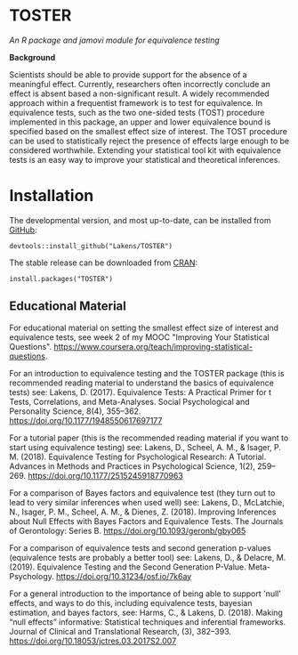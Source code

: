 # TOSTER

*An R package and jamovi module for equivalence testing*

**Background**

Scientists should be able to provide support for the absence of a meaningful effect. Currently, researchers often incorrectly
conclude an effect is absent based a non-significant result. A widely recommended approach within a frequentist framework is to
test for equivalence. In equivalence tests, such as the two one-sided tests (TOST) procedure implemented in this package, an upper and
lower equivalence bound is specified based on the smallest effect size of interest. The TOST procedure can be used to statistically
reject the presence of effects large enough to be considered worthwhile. Extending your statistical tool kit
with equivalence tests is an easy way to improve your statistical and theoretical inferences.

# Installation

The developmental version, and most up-to-date, can be installed from [GitHub](https://github.com/Lakens/TOSTER):

```
devtools::install_github("Lakens/TOSTER")
```

The stable release can be downloaded from [CRAN](https://cran.r-project.org/web/packages/TOSTER/index.html):

```
install.packages("TOSTER")
```

## Educational Material

For educational material on setting the smallest effect size of interest and equivalence tests, see week 2 of my MOOC "Improving Your Statistical Questions". https://www.coursera.org/teach/improving-statistical-questions. 

For an introduction to equivalence testing and the TOSTER package (this is recommended reading material to understand the basics of equivalence tests) see: 
Lakens, D. (2017). Equivalence Tests: A Practical Primer for t Tests, Correlations, and Meta-Analyses. Social Psychological and Personality Science, 8(4), 355–362. https://doi.org/10.1177/1948550617697177

For a tutorial paper (this is the recommended reading material if you want to start using equivalence testing) see:
Lakens, D., Scheel, A. M., & Isager, P. M. (2018). Equivalence Testing for Psychological Research: A Tutorial. Advances in Methods and Practices in Psychological Science, 1(2), 259–269. https://doi.org/10.1177/2515245918770963

For a comparison of Bayes factors and equivalence test (they turn out to lead to very similar inferences when used well) see: 
Lakens, D., McLatchie, N., Isager, P. M., Scheel, A. M., & Dienes, Z. (2018). Improving Inferences about Null Effects with Bayes Factors and Equivalence Tests. The Journals of Gerontology: Series B. https://doi.org/10.1093/geronb/gby065

For a comparison of equivalence tests and second generation p-values (equivalence tests are probably a better tool) see: 
Lakens, D., & Delacre, M. (2019). Equivalence Testing and the Second Generation P-Value. Meta-Psychology. https://doi.org/10.31234/osf.io/7k6ay

For a general introduction to the importance of being able to support 'null' effects, and ways to do this, including equivalence tests, bayesian estimation, and bayes factors, see:
Harms, C., & Lakens, D. (2018). Making “null effects” informative: Statistical techniques and inferential frameworks. Journal of Clinical and Translational Research, (3), 382–393. https://doi.org/10.18053/jctres.03.2017S2.007
